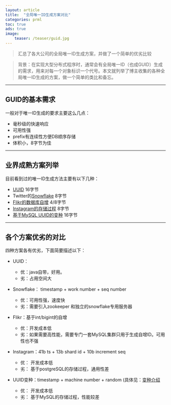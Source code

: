 ```yaml
---
layout: article
title:  "全局唯一ID生成方案对比"
categories: prml
toc: true
ads: true
image:
    teaser: /teaser/guid.jpg
---
```



> 汇总了各大公司的全局唯一ID生成方案，并做了一个简单的优劣比较

> 背景：在实现大型分布式程序时，通常会有全局唯一ID（也成GUID）生成的需求，用来对每一个对象标识一个代号。本文就列举了博主收集的各种全局唯一ID生成的方案，做一个简单的类比和备忘。


---

## GUID的基本需求
一般对于唯一ID生成的要求主要这么几点：

- 毫秒级的快速响应
- 可用性强
- prefix有连续性方便DB顺序存储
- 体积小，8字节为佳


---

## 业界成熟方案列举
目前看到过的唯一ID生成方法主要有以下几种：

- [UUID](http://docs.oracle.com/javase/7/docs/api/java/util/UUID.html) 16字节
- Twitter的[Snowflake](http://engineering.twitter.com/2010/06/announcing-snowflake.html) 8字节
- [Flikr的数据库自增](http://code.flickr.net/2010/02/08/ticket-servers-distributed-unique-primary-keys-on-the-cheap/) 4/8字节
- [Instagram的存储过程](http://instagram-engineering.tumblr.com/post/10853187575/sharding-ids-at-instagram) 8字节
- [基于MySQL UUID的变种](http://mysql.rjweb.org/doc.php/uuid) 16字节


---

## 各个方案优劣的对比
四种方案各有优劣，下面简要描述以下：

- UUID：
    - 优：java自带，好用。
    - 劣：占用空间大
 
- Snowflake： timestamp + work number + seq number
    - 优：可用性强，速度快
    - 劣：需要引入zookeeper 和独立的snowflake专用服务器
 
- Flikr：基于int/bigint的自增
    - 优：开发成本低
    - 劣：如果需要高性能，需要专门一套MySQL集群只用于生成自增ID。可用性也不强
 
- Instagram：41b ts + 13b shard id + 10b increment seq
    - 优： 开发成本低
    - 劣： 基于postgreSQL的存储过程，通用性差

- UUID变种：timestamp + machine number + random (具体见：[变种介绍](http://mysql.rjweb.org/doc.php/uuid)
    - 优： 开发成本低
    - 劣： 基于MySQL的存储过程，性能较差



